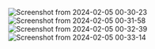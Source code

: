 

![Screenshot from 2024-02-05 00-30-23](https://github.com/pallavibcwcc/Currency_Converter/assets/154687352/b34cdf98-a7e0-40d5-92bb-bd742d9d1e93)
![Screenshot from 2024-02-05 00-31-58](https://github.com/pallavibcwcc/Currency_Converter/assets/154687352/d6ceaa35-69ac-4abb-b1c2-b5adbeb82bda)
![Screenshot from 2024-02-05 00-32-39](https://github.com/pallavibcwcc/Currency_Converter/assets/154687352/c6e08857-c60d-4ecc-9c74-49a5dc00589f)
![Screenshot from 2024-02-05 00-33-14](https://github.com/pallavibcwcc/Currency_Converter/assets/154687352/669d8c28-cca7-4c46-ba9f-4fe5315483dc)
